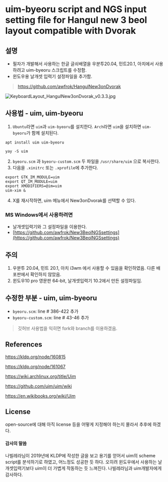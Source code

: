# uim-byeoru script and NGS input setting file for Hangul new 3 beol layout compatible with Dvorak



 ## 설명

- 필자가 개발해서 사용하는 한글 글쇠배열을 우분투20.04, 민트20.1, 아치에서 사용하려고 uim-byeoru 스크립트를 수정함. 
- 윈도우용 날개셋 입력기 설정파일을 추가함.

> https://github.com/awfrok/HangulNew3onDvorak

![KeyboardLayout_HangulNew3onDvorak_v0.3.3.jpg](https://github.com/awfrok/HangulNew3onDvorak/raw/master/KeyboardLayout_HangulNew3onDvorak_v0.3.3.jpg?raw=true)

## 사용법 - uim, uim-byeoru

1. `Ubuntu`라면 `uim`과 `uim-byeoru`를 설치한다. `Arch`라면 `uim`을 설치하면 `uim-byeoru`가 함께 설치된다.
```shell
apt install uim uim-byeoru
```
```shell
yay -S uim
```
2. `byeoru.scm` 과 `byeoru-custom.scm` 두 파일을 `/usr/share/uim` 으로 복사한다.
3. 다음을 `.xinitrc` 또는 `.xprofile`에 추가한다.
```shell
export GTK_IM_MODULE=uim
export QT_IM_MODULE=uim
export XMODIFIERS=@im=uim
uim-xim &
```
4. X를 재시작하면, uim 메뉴에서 New3onDvorak를 선택할 수 있다.



### MS Windows에서 사용하려면
- 날개셋입력기와 그 설정파일을 이용한다.
- [https://github.com/awfrok/New3BeolNGSsettings](https://github.com/awfrok/New3BeolNGSsettings)



## 주의

1. 우분투 20.04, 민트 20.1, 아치 i3wm 에서 사용할 수 있음을 확인하였음. 다른 배포판에서 확인하지 않았음.
2. 윈도우10 pro 영문판 64-bit, 날개셋입력기 10.2에서 만든 설정파일임.



 ## 수정한 부분 - uim, uim-byeoru

- `byeoru.scm`: line # 386-422 추가
- `byeoru-custom.scm`: line # 43-46 추가

> 깃허브 사용법을 익히면 fork와 branch를 이용하겠음.



## References

https://kldp.org/node/160815

https://kldp.org/node/161067

https://wiki.archlinux.org/title/Uim

https://github.com/uim/uim/wiki

https://en.wikibooks.org/wiki/Uim


## License

open-source에 대해 아직 license 등을 어떻게 지정해야 하는지 몰라서 추후에 하겠다.



#### 감사의 말씀

나빌레라님이 2019년에 KLDP에 작성한 글을 보고 용기를 얻어서 uim의 scheme script를 분석하기로 하였고, 어느정도 성공한 듯 하다. 오히려 윈도우에서 사용하는 날개셋입력기보다 uim이 더 가볍게 작동하는 듯 느껴진다. 나빌레라님과 uim개발자에게 감사하다.



